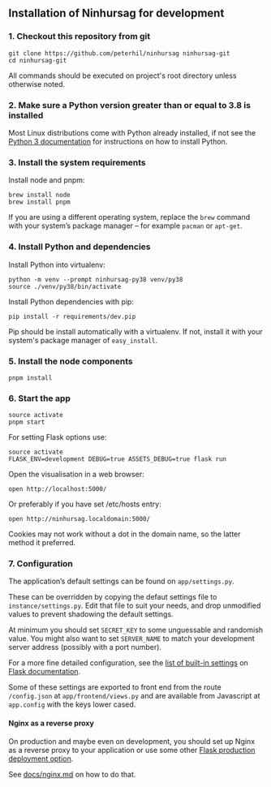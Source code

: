 ## Installation of Ninhursag for development

### 1. Checkout this repository from git

    git clone https://github.com/peterhil/ninhursag ninhursag-git
    cd ninhursag-git

All commands should be executed on project's root directory unless
otherwise noted.

### 2. Make sure a Python version greater than or equal to 3.8 is installed

Most Linux distributions come with Python already installed, if not
see the [Python 3 documentation](https://docs.python.org/3/using/index.html) for
instructions on how to install Python.

### 3. Install the system requirements

Install node and pnpm:

    brew install node
    brew install pnpm

If you are using a different operating system, replace the `brew`
command with your system’s package manager – for example `pacman` or
`apt-get`.

### 4. Install Python and dependencies

Install Python into virtualenv:

    python -m venv --prompt ninhursag-py38 venv/py38
    source ./venv/py38/bin/activate

Install Python dependencies with pip:

    pip install -r requirements/dev.pip

Pip should be install automatically with a virtualenv. If not, install
it with your system's package manager of `easy_install`.

### 5. Install the node components

    pnpm install

### 6. Start the app

    source activate
    pnpm start

For setting Flask options use:

    source activate
    FLASK_ENV=development DEBUG=true ASSETS_DEBUG=true flask run

Open the visualisation in a web browser:

    open http://localhost:5000/

Or preferably if you have set /etc/hosts entry:

    open http://ninhursag.localdomain:5000/

Cookies may not work without a dot in the domain name, so the latter
method it preferred.

###  7. Configuration

The application’s default settings can be found on `app/settings.py`.

These can be overridden by copying the defaut settings file to
`instance/settings.py`. Edit that file to suit your needs, and drop
unmodified values to prevent shadowing the default settings.

At minimum you should set `SECRET_KEY` to some unguessable and
randomish value. You might also want to set `SERVER_NAME` to match
your development server address (possibly with a port number).

For a more fine detailed configuration, see the [list of built-in
settings](http://flask.pocoo.org/docs/config/#builtin-configuration-values)
on [Flask documentation](http://flask.pocoo.org/docs/).

Some of these settings are exported to front end from the route
`/config.json` at `app/frontend/views.py` and are available from
Javascript at `app.config` with the keys lower cased.

#### Nginx as a reverse proxy

On production and maybe even on development, you should set up Nginx
as a reverse proxy to your application or use some other
[Flask production deployment option](http://flask.pocoo.org/docs/deploying/).

See [docs/nginx.md](docs/nginx.md) on how to do that.
